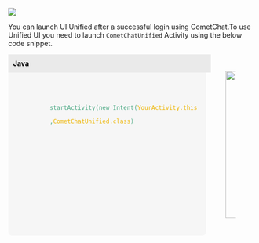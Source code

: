 ![](https://res.cloudinary.com/developerhub/image/upload/v1623199492/v2_5163/tjosoegmr1zr69ahiemf.png)

You can launch UI Unified after a successful login using CometChat.To use Unified UI you need to launch `CometChatUnified` Activity using the below code snippet.

<div class="quickstart">
<div width="100%" style="display:inline-block;border-color:#fff">
  <div width="50%" style="float: left;height: 350px;padding-bottom: 20px;background-color:
#F6F6F6;border-radius: 8px;width: 80%;color:#fff;">
    <div style="display:inline-block;width:100%;padding-left:10px;padding-top:10px;padding-bottom:10px;color:#000;background-color:#eaeaea;">
      <b>Java</b>
      <div style="color:grey;float:right;margin-right:10px;"onclick="copyFunction()" onMouseOut="this.style.color='grey'" onMouseOver="this.style.color='black'"><a href=""><i class="fa fa-copy"></i></a></div>
    </div>
    <br/><br/><br/><br/>
    <div style="padding-left:20px;">
       <code id="codeValue" style="color:#000;">
         <span style="color:#4ba983;">startActivity(new Intent(</span><span style="color:#eeb503;">YourActivity.this</span><br/>
         <span style="color:#4ba983;">,</span><span style="color:#eeb503;">CometChatUnified.class</span><span style="color:#4ba983;">)</span>
        </code>
    </div>
  </div>
  <div style="width:20%;margin-top:20px;float:left;">
    <figure>   
      <img src="https://files.readme.io/8fdedfa-oie_oie_animation.gif" width="150px" height="300px"/>
			</figure>
  </div>
<div style="clear:both"></div>
</div>
</div>
